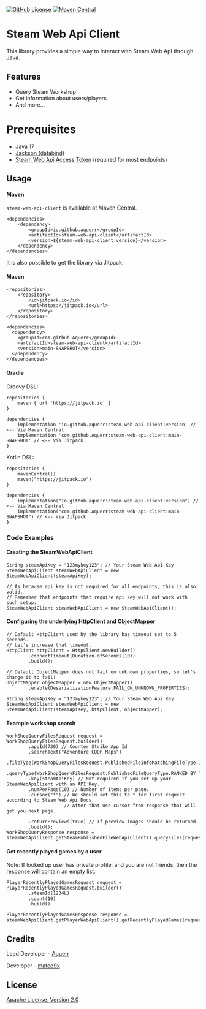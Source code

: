 [![GitHub License](https://img.shields.io/github/license/Aquerr/steam-web-api-client)](https://github.com/Aquerr/steam-web-api-client/blob/main/LICENSE.md)
[![Maven Central](https://img.shields.io/maven-central/v/io.github.aquerr/steam-web-api-client)](https://central.sonatype.com/artifact/io.github.aquerr/steam-web-api-client/versions)

# Steam Web Api Client

This library provides a simple way to interact with Steam Web Api through Java.

## Features

* Query Steam Workshop
* Get information about users/players.
* And more...

# Prerequisites

* Java 17
* [Jackson (databind)](https://github.com/FasterXML/jackson-databind)
* [Steam Web Api Access Token](https://steamcommunity.com/dev) (required for most endpoints)

## Usage

#### Maven

`steam-web-api-client` is available at Maven Central.
```
<dependencies>
    <dependency>
        <groupId>io.github.aquerr</groupId>
        <artifactId>steam-web-api-client</artifactId>
        <version>${steam-web-api-client.version}</version>
    </dependency>
</dependencies>
```

It is also possible to get the library via Jitpack.

#### Maven
```
<repositories>
    <repository>
        <id>jitpack.io</id>
        <url>https://jitpack.io</url>
    </repository>
</repositories>

<dependencies>
  <dependency>
    <groupId>com.github.Aquerr</groupId>
    <artifactId>steam-web-api-client</artifactId>
    <version>main-SNAPSHOT</version>
  </dependency>
</dependencies>
```

#### Gradle

Groovy DSL:
```
repositories {
    maven { url 'https://jitpack.io' }
}

dependencies {
    implementation 'io.github.aquerr:steam-web-api-client:version' // <-- Via Maven Central
    implementation 'com.github.Aquerr:steam-web-api-client:main-SNAPSHOT' // <-- Via Jitpack
}
```

Kotlin DSL:
```
repositories {
    mavenCentral()
    maven("https://jitpack.io")
}

dependencies {
    implementation("io.github.aquerr:steam-web-api-client:version") // <-- Via Maven Central
    implementation("com.github.Aquerr:steam-web-api-client:main-SNAPSHOT") // <-- Via Jitpack
}
```

### Code Examples

#### Creating the SteamWebApiClient

```
String steamApiKey = "123mykey123"; // Your Steam Web Api Key
SteamWebApiClient steamWebApiClient = new SteamWebApiClient(steamApiKey);

// As because api key is not required for all endpoints, this is also valid.
// Remember that endpoints that require api key will not work with such setup.
SteamWebApiClient steamWebApiClient = new SteamWebApiClient();
```

#### Configuring the underlying HttpClient and ObjectMapper
```
// Default HttpClient used by the library has timeout set to 5 seconds.
// Let's increase that timeout.
HttpClient httpClient = HttpClient.newBuilder()
        .connectTimeout(Duration.ofSeconds(10))
        .build();

// Default ObjectMapper does not fail on unknown properties, so let's change it to fail!
ObjectMapper objectMapper = new ObjectMapper()
        .enable(DeserializationFeature.FAIL_ON_UNKNOWN_PROPERTIES);

String steamApiKey = "123mykey123"; // Your Steam Web Api Key
SteamWebApiClient steamWebApiClient = new SteamWebApiClient(steamApiKey, httpClient, objectMapper);
```

#### Example workshop search

```
WorkShopQueryFilesRequest request = WorkShopQueryFilesRequest.builder()
        .appId(730) // Counter Strike App Id
        .searchText("Adventure COOP Maps")
        .fileType(WorkShopQueryFilesRequest.PublishedFileInfoMatchingFileType.ITEMS)
        .queryType(WorkShopQueryFilesRequest.PublishedFileQueryType.RANKED_BY_TOTAL_UNIQUE_SUBSCRIPTIONS)
        .key(steamApiKey) // Not required if you set up your SteamWebApiClient with an API Key.
        .numPerPage(10) // Number of items per page.
        .cursor("*") // We should set this to * for first request according to Steam Web Api Docs.
                     // After that use cursor from response that will get you next page.

        .returnPreviews(true) // If preview images should be returned.
        .build();
WorkShopQueryResponse response = steamWebApiClient.getSteamPublishedFileWebApiClient().queryFiles(request);
```

#### Get recently played games by a user

Note: If looked up user has private profile, and you are not friends, then the response will contain an empty list.
```
PlayerRecentlyPlayedGamesRequest request = PlayerRecentlyPlayedGamesRequest.builder()
        .steamId(1234L)
        .count(10)
        .build()

PlayerRecentlyPlayedGamesResponse response = steamWebApiClient.getPlayerWebApiClient().getRecentlyPlayedGames(request);
```

## Credits

Lead Developer - [Aquerr](https://github.com/Aquerr)

Developer - [mateo9x](https://github.com/mateo9x)

## License

[Apache License, Version 2.0](https://github.com/Aquerr/steam-web-api-client/blob/main/LICENSE.md)